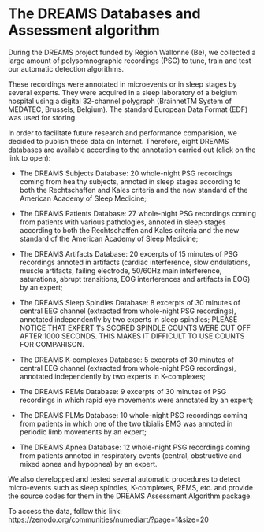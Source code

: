 # The DREAMS Databases and Assessment algorithm

During the DREAMS project funded by Région Wallonne (Be), we collected a large amount of polysomnographic recordings (PSG) to tune, train and test our automatic detection algorithms.

These recordings were annotated in microevents or in sleep stages by several experts. They were acquired in a sleep laboratory of a belgium hospital using a digital 32-channel polygraph (BrainnetTM System of MEDATEC, Brussels, Belgium). The standard European Data Format (EDF) was used for storing.

In order to facilitate future research and performance comparision, we decided to publish these data on Internet. Therefore, eight DREAMS databases are available according to the annotation carried out (click on the link to open):

* The DREAMS Subjects Database: 20 whole-night PSG recordings coming from healthy subjects, annoted in sleep stages according to both the Rechtschaffen and Kales criteria and the new standard of the American Academy of Sleep Medicine;

* The DREAMS Patients Database: 27 whole-night PSG recordings coming from patients with various pathologies, annoted in sleep stages according to both the Rechtschaffen and Kales criteria and the new standard of the American Academy of Sleep Medicine;

* The DREAMS Artifacts Database: 20 excerpts of 15 minutes of PSG recordings annoted in artifacts (cardiac interference, slow ondulations, muscle artifacts, failing electrode, 50/60Hz main interference, saturations, abrupt transitions, EOG interferences and artifacts in EOG) by an expert;

* The DREAMS Sleep Spindles Database: 8 excerpts of 30 minutes of central EEG channel (extracted from whole-night PSG recordings), annotated independently by two experts in sleep spindles; PLEASE NOTICE THAT EXPERT 1's SCORED SPINDLE COUNTS WERE CUT OFF AFTER 1000 SECONDS. THIS MAKES IT DIFFICULT TO USE COUNTS FOR COMPARISON.

* The DREAMS K-complexes Database: 5 excerpts of 30 minutes of central EEG channel (extracted from whole-night PSG recordings), annotated independently by two experts in K-complexes;

* The DREAMS REMs Database: 9 excerpts of 30 minutes of PSG recordings in which rapid eye movements were annotated by an expert;

* The DREAMS PLMs Database: 10 whole-night PSG recordings coming from patients in which one of the two tibialis EMG was annoted in periodic limb movements by an expert;

* The DREAMS Apnea Database: 12 whole-night PSG recordings coming from patients annoted in respiratory events (central, obstructive and mixed apnea and hypopnea) by an expert.

We also developped and tested several automatic procedures to detect micro-events such as sleep spindles, K-complexes, REMS, etc. and provide the source codes for them in the DREAMS Assessment Algorithm package.

To access the data, follow this link:
https://zenodo.org/communities/numediart/?page=1&size=20

 
